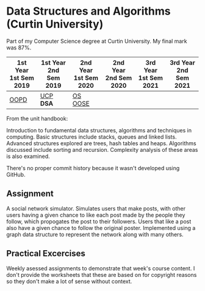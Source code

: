 # Data Structures and Algorithms (Curtin University)

Part of my Computer Science degree at Curtin University. My final mark was 87%.

1st Year <br> 1st Sem <br> 2019 | 1st Year <br> 2nd Sem <br> 2019 | 2nd Year <br> 1st Sem <br> 2020 | 2nd Year <br> 2nd Sem <br> 2020 | 3rd Year <br> 1st Sem <br> 2021 | 3rd Year <br> 2nd Sem <br> 2021  
--- | --- | --- | --- | --- | --- |
[OOPD](https://github.com/Alecadabra/OOPD) | [UCP](https://github.com/Alecadabra/UCP)<br>**DSA** | [OS](https://github.com/Alecadabra/OS)<br>[OOSE](https://github.com/Alecadabra/OOSE)

From the unit handbook:

Introduction to fundamental data structures, algorithms and techniques in computing. Basic structures include stacks, queues and linked lists. Advanced structures explored are trees, hash tables and heaps. Algorithms discussed include sorting and recursion. Complexity analysis of these areas is also examined.

There's no proper commit history because it wasn't developed using GitHub.

## Assignment

A social network simulator. Simulates users that make posts, with other users having a given chance to like each post made by the people they follow, which propogates the post to their followers. Users that like a post also have a given chance to follow the original poster. Implemented using a graph data structure to represent the network along with many others.

## Practical Excercises

Weekly asessed assignments to demonstrate that week's course content. I don't provide the worksheets that these are based on for copyright reasons so they don't make a lot of sense without context.
